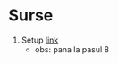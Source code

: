 # Surse

1. Setup [link](https://medium.com/geekculture/deploying-an-express-node-js-react-app-with-typescript-to-azure-web-apps-using-github-actions-25e4e59203e)
      - obs: pana la pasul 8
      